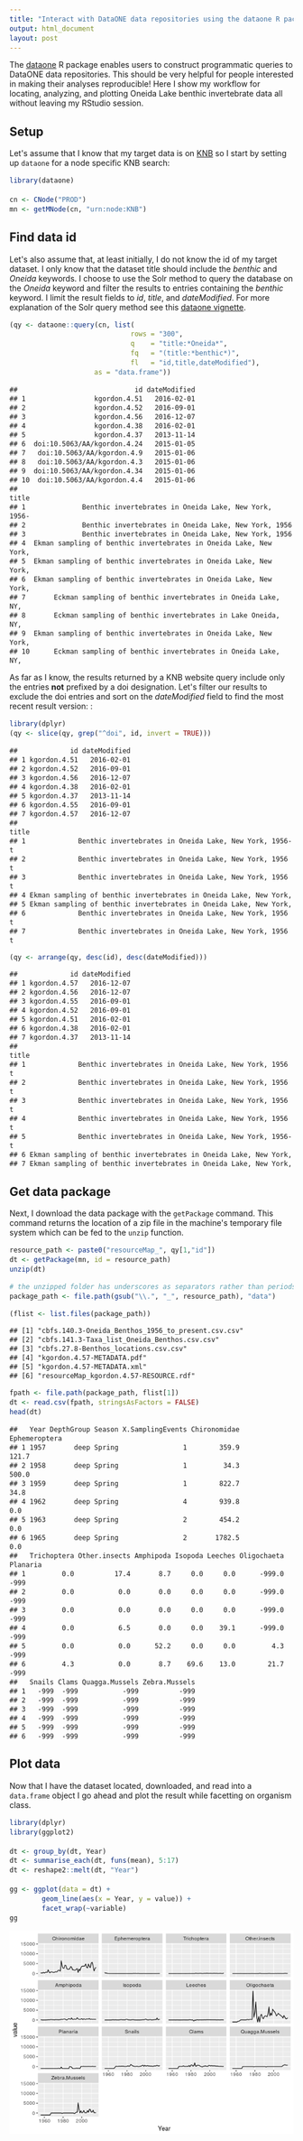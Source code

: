 ```yaml
---
title: "Interact with DataONE data repositories using the dataone R package"
output: html_document
layout: post
---
```


The [dataone](https://github.com/DataONEorg/rdataone) R package enables users to construct programmatic queries to DataONE data repositories. This should be very helpful for people interested in making their analyses reproducible! Here I show my workflow for locating, analyzing, and plotting Oneida Lake benthic invertebrate data all without leaving my RStudio session.

Setup
-----

Let's assume that I know that my target data is on [KNB](https://knb.ecoinformatics.org/) so I start by setting up `dataone` for a node specific KNB search:

``` r
library(dataone)

cn <- CNode("PROD")
mn <- getMNode(cn, "urn:node:KNB")
```

Find data id
------------

Let's also assume that, at least initially, I do not know the id of my target dataset. I only know that the dataset title should include the *benthic* and *Oneida* keywords. I choose to use the Solr method to query the database on the *Oneida* keyword and filter the results to entries containing the *benthic* keyword. I limit the result fields to *id*, *title*, and *dateModified*. For more explanation of the Solr query method see this [dataone vignette](https://github.com/DataONEorg/rdataone/blob/master/vignettes/searching-dataone.Rmd).

``` r
(qy <- dataone::query(cn, list(
                              rows = "300", 
                              q    = "title:*Oneida*",
                              fq   = "(title:*benthic*)",
                              fl   = "id,title,dateModified"), 
                     as = "data.frame"))
```

    ##                             id dateModified
    ## 1                 kgordon.4.51   2016-02-01
    ## 2                 kgordon.4.52   2016-09-01
    ## 3                 kgordon.4.56   2016-12-07
    ## 4                 kgordon.4.38   2016-02-01
    ## 5                 kgordon.4.37   2013-11-14
    ## 6  doi:10.5063/AA/kgordon.4.24   2015-01-05
    ## 7   doi:10.5063/AA/kgordon.4.9   2015-01-06
    ## 8   doi:10.5063/AA/kgordon.4.3   2015-01-06
    ## 9  doi:10.5063/AA/kgordon.4.34   2015-01-06
    ## 10  doi:10.5063/AA/kgordon.4.4   2015-01-06
    ##                                                                          title
    ## 1              Benthic invertebrates in Oneida Lake, New York, 1956-
    ## 2              Benthic invertebrates in Oneida Lake, New York, 1956
    ## 3              Benthic invertebrates in Oneida Lake, New York, 1956
    ## 4  Ekman sampling of benthic invertebrates in Oneida Lake, New York,
    ## 5  Ekman sampling of benthic invertebrates in Oneida Lake, New York,
    ## 6  Ekman sampling of benthic invertebrates in Oneida Lake, New York,
    ## 7       Eckman sampling of benthic invertebrates in Oneida Lake, NY,
    ## 8       Eckman sampling of benthic invertebrates in Lake Oneida, NY,
    ## 9  Ekman sampling of benthic invertebrates in Oneida Lake, New York,
    ## 10      Eckman sampling of benthic invertebrates in Oneida Lake, NY,

As far as I know, the results returned by a KNB website query include only the entries **not** prefixed by a doi designation. Let's filter our results to exclude the doi entries and sort on the *dateModified* field to find the most recent result version: :

``` r
library(dplyr)
(qy <- slice(qy, grep("^doi", id, invert = TRUE)))
```

    ##             id dateModified
    ## 1 kgordon.4.51   2016-02-01
    ## 2 kgordon.4.52   2016-09-01
    ## 3 kgordon.4.56   2016-12-07
    ## 4 kgordon.4.38   2016-02-01
    ## 5 kgordon.4.37   2013-11-14
    ## 6 kgordon.4.55   2016-09-01
    ## 7 kgordon.4.57   2016-12-07
    ##                                                                         title
    ## 1             Benthic invertebrates in Oneida Lake, New York, 1956-t
    ## 2             Benthic invertebrates in Oneida Lake, New York, 1956 t
    ## 3             Benthic invertebrates in Oneida Lake, New York, 1956 t
    ## 4 Ekman sampling of benthic invertebrates in Oneida Lake, New York,
    ## 5 Ekman sampling of benthic invertebrates in Oneida Lake, New York,
    ## 6             Benthic invertebrates in Oneida Lake, New York, 1956 t
    ## 7             Benthic invertebrates in Oneida Lake, New York, 1956 t

``` r
(qy <- arrange(qy, desc(id), desc(dateModified)))
```

    ##             id dateModified
    ## 1 kgordon.4.57   2016-12-07
    ## 2 kgordon.4.56   2016-12-07
    ## 3 kgordon.4.55   2016-09-01
    ## 4 kgordon.4.52   2016-09-01
    ## 5 kgordon.4.51   2016-02-01
    ## 6 kgordon.4.38   2016-02-01
    ## 7 kgordon.4.37   2013-11-14
    ##                                                                         title
    ## 1             Benthic invertebrates in Oneida Lake, New York, 1956 t
    ## 2             Benthic invertebrates in Oneida Lake, New York, 1956 t
    ## 3             Benthic invertebrates in Oneida Lake, New York, 1956 t
    ## 4             Benthic invertebrates in Oneida Lake, New York, 1956 t
    ## 5             Benthic invertebrates in Oneida Lake, New York, 1956-t
    ## 6 Ekman sampling of benthic invertebrates in Oneida Lake, New York,
    ## 7 Ekman sampling of benthic invertebrates in Oneida Lake, New York,

Get data package
----------------

Next, I download the data package with the `getPackage` command. This command returns the location of a zip file in the machine's temporary file system which can be fed to the `unzip` function.

``` r
resource_path <- paste0("resourceMap_", qy[1,"id"])
dt <- getPackage(mn, id = resource_path)
unzip(dt)
```

``` r
# the unzipped folder has underscores as separators rather than periods
package_path <- file.path(gsub("\\.", "_", resource_path), "data")
```

``` r
(flist <- list.files(package_path))
```

    ## [1] "cbfs.140.3-Oneida_Benthos_1956_to_present.csv.csv"
    ## [2] "cbfs.141.3-Taxa_list_Oneida_Benthos.csv.csv"      
    ## [3] "cbfs.27.8-Benthos_locations.csv.csv"              
    ## [4] "kgordon.4.57-METADATA.pdf"                        
    ## [5] "kgordon.4.57-METADATA.xml"                        
    ## [6] "resourceMap_kgordon.4.57-RESOURCE.rdf"

``` r
fpath <- file.path(package_path, flist[1])
dt <- read.csv(fpath, stringsAsFactors = FALSE)
head(dt)
```

    ##   Year DepthGroup Season X.SamplingEvents Chironomidae Ephemeroptera
    ## 1 1957       deep Spring                1        359.9         121.7
    ## 2 1958       deep Spring                1         34.3         500.0
    ## 3 1959       deep Spring                1        822.7          34.8
    ## 4 1962       deep Spring                4        939.8           0.0
    ## 5 1963       deep Spring                2        454.2           0.0
    ## 6 1965       deep Spring                2       1782.5           0.0
    ##   Trichoptera Other.insects Amphipoda Isopoda Leeches Oligochaeta Planaria
    ## 1         0.0          17.4       8.7     0.0     0.0      -999.0     -999
    ## 2         0.0           0.0       0.0     0.0     0.0      -999.0     -999
    ## 3         0.0           0.0       0.0     0.0     0.0      -999.0     -999
    ## 4         0.0           6.5       0.0     0.0    39.1      -999.0     -999
    ## 5         0.0           0.0      52.2     0.0     0.0         4.3     -999
    ## 6         4.3           0.0       8.7    69.6    13.0        21.7     -999
    ##   Snails Clams Quagga.Mussels Zebra.Mussels
    ## 1   -999  -999           -999          -999
    ## 2   -999  -999           -999          -999
    ## 3   -999  -999           -999          -999
    ## 4   -999  -999           -999          -999
    ## 5   -999  -999           -999          -999
    ## 6   -999  -999           -999          -999

Plot data
---------

Now that I have the dataset located, downloaded, and read into a `data.frame` object I go ahead and plot the result while facetting on organism class.

``` r
library(dplyr)
library(ggplot2)

dt <- group_by(dt, Year)
dt <- summarise_each(dt, funs(mean), 5:17)
dt <- reshape2::melt(dt, "Year")

gg <- ggplot(data = dt) + 
        geom_line(aes(x = Year, y = value)) + 
        facet_wrap(~variable)
gg
```

![](../public/images/dataone.png)
